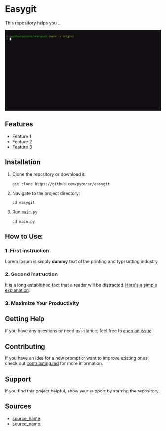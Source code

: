 # Easygit

This repository helps you ..

![](example.gif)

## Features

- Feature 1
- Feature 2
- Feature 3

## Installation

1. Clone the repository or download it:

   ```shell
   git clone https://github.com/pycorer/easygit
   ```

2. Navigate to the project directory:

   ```shell
   cd easygit
   ```

3. Run `main.py`

   ```shell
   cd main.py
   ```

## How to Use:

### 1. First instruction

Lorem Ipsum is simply **dummy** text of the printing and typesetting industry.

### 2. Second instruction

It is a long established fact that a reader will be distracted. [Here's a simple explanation](https://www.youtube.com).

### 3. Maximize Your Productivity

## Getting Help

If you have any questions or need assistance, feel free to [open an issue](https://github.com/pycorer/easygit/issues).

## Contributing

If you have an idea for a new prompt or want to improve existing ones, check out [contributing.md](CONTRIBUTING.md) for more information.

## Support

If you find this project helpful, show your support by starring the repository.

## Sources

- [source_name](source_url).
- [source_name](source_url).